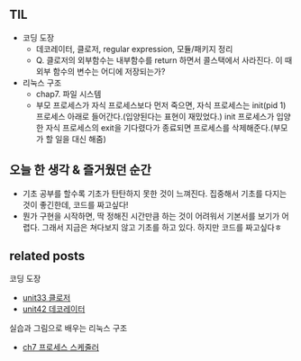 ## TIL
- 코딩 도장
    - 데코레이터, 클로저, regular expression, 모듈/패키지 정리
    - Q. 클로저의 외부함수는 내부함수를 return 하면서 콜스택에서 사라진다. 이 때 외부 함수의 변수는 어디에 저장되는가?
- 리눅스 구조
    - chap7. 파일 시스템
    - 부모 프로세스가 자식 프로세스보다 먼저 죽으면, 자식 프로세스는 init(pid 1) 프로세스 아래로 들어간다.(입양된다는 표현이 재밌었다.) init 프로세스가 입양한 자식 프로세스의 exit을 기다렸다가 종료되면 프로세스를 삭제해준다.(부모가 할 일을 대신 해줌)

## 오늘 한 생각 & 즐거웠던 순간
- 기초 공부를 할수록 기초가 탄탄하지 못한 것이 느껴진다. 집중해서 기초를 다지는 것이 좋긴한데, 코드를 짜고싶다! 
- 뭔가 구현을 시작하면, 딱 정해진 시간만큼 하는 것이 어려워서 기본서를 보기가 어렵다. 그래서 지금은 쳐다보지 않고 기초를 하고 있다. 하지만 코드를 짜고싶다ㅎ

## related posts
코딩 도장
- [unit33 클로저](https://github.com/aohus/TIL/blob/main/python/%ED%8C%8C%EC%9D%B4%EC%8D%AC_%EC%BD%94%EB%94%A9_%EB%8F%84%EC%9E%A5/ch33_%ED%81%B4%EB%A1%9C%EC%A0%80.md)
- [unit42 데코레이터](https://github.com/aohus/TIL/blob/main/python/%ED%8C%8C%EC%9D%B4%EC%8D%AC_%EC%BD%94%EB%94%A9_%EB%8F%84%EC%9E%A5/ch42_%EB%8D%B0%EC%BD%94%EB%A0%88%EC%9D%B4%ED%84%B0.md)

실습과 그림으로 배우는 리눅스 구조
- [ch7 프로세스 스케줄러](../os/실습과_그림으로_배우는_리눅스_구조/ch7_파일시스템.md)